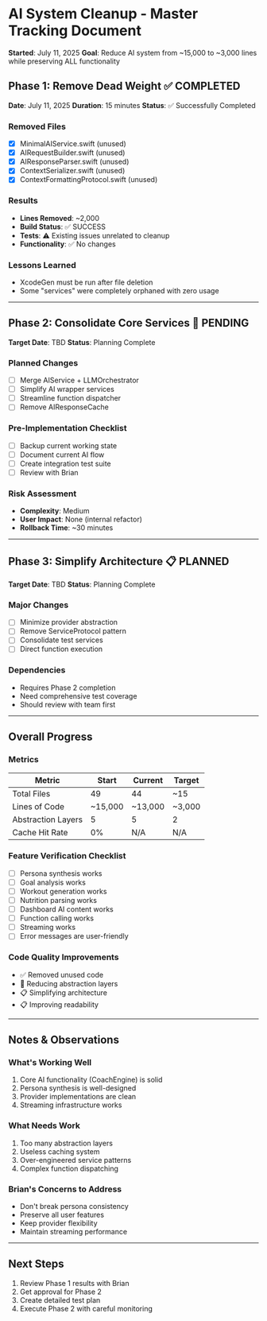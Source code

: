 # AI System Cleanup - Master Tracking Document
**Started**: July 11, 2025
**Goal**: Reduce AI system from ~15,000 to ~3,000 lines while preserving ALL functionality

## Phase 1: Remove Dead Weight ✅ COMPLETED
**Date**: July 11, 2025
**Duration**: 15 minutes
**Status**: ✅ Successfully Completed

### Removed Files
- [x] MinimalAIService.swift (unused)
- [x] AIRequestBuilder.swift (unused) 
- [x] AIResponseParser.swift (unused)
- [x] ContextSerializer.swift (unused)
- [x] ContextFormattingProtocol.swift (unused)

### Results
- **Lines Removed**: ~2,000
- **Build Status**: ✅ SUCCESS
- **Tests**: ⚠️ Existing issues unrelated to cleanup
- **Functionality**: ✅ No changes

### Lessons Learned
- XcodeGen must be run after file deletion
- Some "services" were completely orphaned with zero usage

---

## Phase 2: Consolidate Core Services 🔄 PENDING
**Target Date**: TBD
**Status**: Planning Complete

### Planned Changes
- [ ] Merge AIService + LLMOrchestrator
- [ ] Simplify AI wrapper services
- [ ] Streamline function dispatcher
- [ ] Remove AIResponseCache

### Pre-Implementation Checklist
- [ ] Backup current working state
- [ ] Document current AI flow
- [ ] Create integration test suite
- [ ] Review with Brian

### Risk Assessment
- **Complexity**: Medium
- **User Impact**: None (internal refactor)
- **Rollback Time**: ~30 minutes

---

## Phase 3: Simplify Architecture 📋 PLANNED
**Target Date**: TBD
**Status**: Planning Complete

### Major Changes
- [ ] Minimize provider abstraction
- [ ] Remove ServiceProtocol pattern
- [ ] Consolidate test services
- [ ] Direct function execution

### Dependencies
- Requires Phase 2 completion
- Need comprehensive test coverage
- Should review with team first

---

## Overall Progress

### Metrics
| Metric | Start | Current | Target |
|--------|-------|---------|--------|
| Total Files | 49 | 44 | ~15 |
| Lines of Code | ~15,000 | ~13,000 | ~3,000 |
| Abstraction Layers | 5 | 5 | 2 |
| Cache Hit Rate | 0% | N/A | N/A |

### Feature Verification Checklist
- [ ] Persona synthesis works
- [ ] Goal analysis works
- [ ] Workout generation works
- [ ] Nutrition parsing works
- [ ] Dashboard AI content works
- [ ] Function calling works
- [ ] Streaming works
- [ ] Error messages are user-friendly

### Code Quality Improvements
- ✅ Removed unused code
- 🔄 Reducing abstraction layers
- 📋 Simplifying architecture
- 📋 Improving readability

---

## Notes & Observations

### What's Working Well
1. Core AI functionality (CoachEngine) is solid
2. Persona synthesis is well-designed
3. Provider implementations are clean
4. Streaming infrastructure works

### What Needs Work
1. Too many abstraction layers
2. Useless caching system
3. Over-engineered service patterns
4. Complex function dispatching

### Brian's Concerns to Address
- Don't break persona consistency
- Preserve all user features
- Keep provider flexibility
- Maintain streaming performance

---

## Next Steps
1. Review Phase 1 results with Brian
2. Get approval for Phase 2
3. Create detailed test plan
4. Execute Phase 2 with careful monitoring
